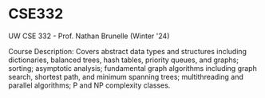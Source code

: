 # CSE332
UW CSE 332 - Prof. Nathan Brunelle (Winter '24)

Course Description: Covers abstract data types and structures including dictionaries, balanced trees, hash tables, priority queues, and graphs; sorting; asymptotic analysis; fundamental graph algorithms including graph search, shortest path, and minimum spanning trees; multithreading and parallel algorithms; P and NP complexity classes.
